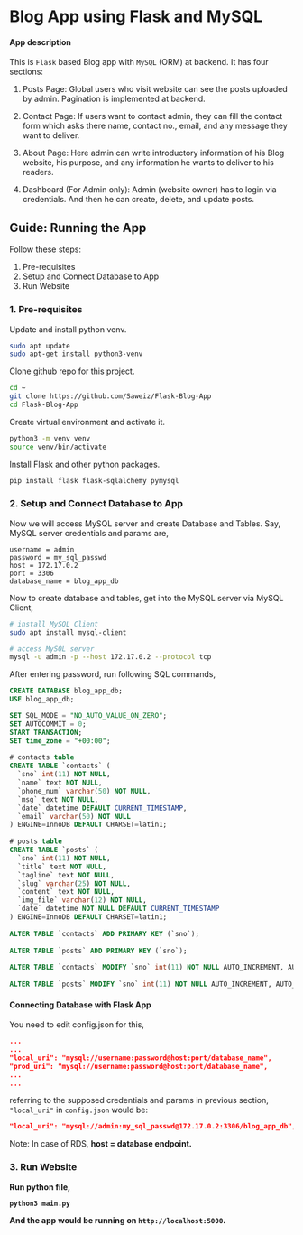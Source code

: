 # Blog App using Flask and MySQL

#### App description

This is `Flask` based Blog app with `MySQL` (ORM) at backend. It has four sections:

1. Posts Page:
   Global users who visit website can see the posts uploaded by admin. Pagination is implemented at backend.

2. Contact Page:
   If users want to contact admin, they can fill the contact form which asks there name, contact no., email, and any message they want to deliver.

3. About Page:
   Here admin can write introductory information of his Blog website, his purpose, and any information he wants to deliver to his readers.

4. Dashboard (For Admin only):
   Admin (website owner) has to login via credentials. And then he can create, delete, and update posts. 



## Guide: Running the App
Follow these steps:

1. Pre-requisites
2. Setup and Connect Database to App 
5. Run Website


### 1. Pre-requisites
Update and install python venv.
```bash
sudo apt update
sudo apt-get install python3-venv
```

Clone github repo for this project.
```bash
cd ~
git clone https://github.com/Saweiz/Flask-Blog-App
cd Flask-Blog-App
```

Create virtual environment and activate it.
```bash
python3 -m venv venv
source venv/bin/activate
```

Install Flask and other python packages.
```bash
pip install flask flask-sqlalchemy pymysql

```


### 2. Setup and Connect Database to App 

Now we will access MySQL server and create Database and Tables. Say, MySQL server credentials and params are,

```text
username = admin
password = my_sql_passwd
host = 172.17.0.2
port = 3306
database_name = blog_app_db
```

Now to create database and tables, get into the MySQL server via MySQL Client,
```bash
# install MySQL Client
sudo apt install mysql-client
```
```bash
# access MySQL server
mysql -u admin -p --host 172.17.0.2 --protocol tcp
```
After entering password, run following SQL commands,
```sql
CREATE DATABASE blog_app_db;
USE blog_app_db;

SET SQL_MODE = "NO_AUTO_VALUE_ON_ZERO";
SET AUTOCOMMIT = 0;
START TRANSACTION;
SET time_zone = "+00:00";
 
# contacts table
CREATE TABLE `contacts` (
  `sno` int(11) NOT NULL,
  `name` text NOT NULL,
  `phone_num` varchar(50) NOT NULL,
  `msg` text NOT NULL,
  `date` datetime DEFAULT CURRENT_TIMESTAMP,
  `email` varchar(50) NOT NULL
) ENGINE=InnoDB DEFAULT CHARSET=latin1;
 
# posts table
CREATE TABLE `posts` (
  `sno` int(11) NOT NULL,
  `title` text NOT NULL,
  `tagline` text NOT NULL,
  `slug` varchar(25) NOT NULL,
  `content` text NOT NULL,
  `img_file` varchar(12) NOT NULL,
  `date` datetime NOT NULL DEFAULT CURRENT_TIMESTAMP
) ENGINE=InnoDB DEFAULT CHARSET=latin1;
 
ALTER TABLE `contacts` ADD PRIMARY KEY (`sno`);
 
ALTER TABLE `posts` ADD PRIMARY KEY (`sno`);
 
ALTER TABLE `contacts` MODIFY `sno` int(11) NOT NULL AUTO_INCREMENT, AUTO_INCREMENT=8;
 
ALTER TABLE `posts` MODIFY `sno` int(11) NOT NULL AUTO_INCREMENT, AUTO_INCREMENT=9; COMMIT;
```

#### Connecting Database with Flask App
You need to edit config.json for this,
```json
...
...
"local_uri": "mysql://username:password@host:port/database_name",
"prod_uri": "mysql://username:password@host:port/database_name",
...
...
```

referring to the supposed credentials and params in previous section, `"local_uri"` in `config.json` would be:
```json
"local_uri": "mysql://admin:my_sql_passwd@172.17.0.2:3306/blog_app_db",
```
Note: In case of RDS, <b>host = database endpoint<b>.


### 3. Run Website
Run python file,
```python
python3 main.py
```
And the app would be running on `http://localhost:5000`.

